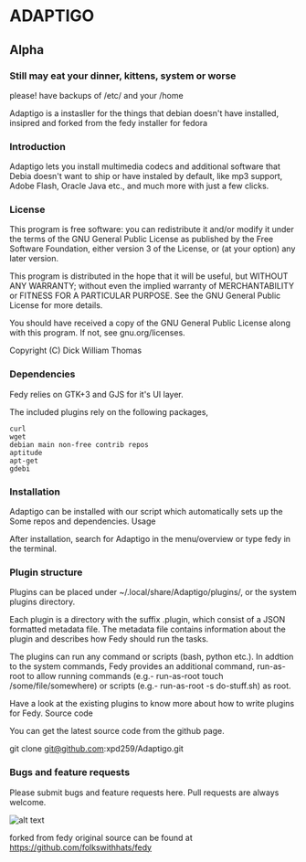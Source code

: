 # ADAPTIGO

## Alpha 
### Still may eat your dinner, kittens, system or worse
please! have backups of /etc/ and your /home


Adaptigo is a instasller for the things that debian doesn't have installed, 
insipred and forked from the fedy installer for fedora

### Introduction

 Adaptigo lets you install multimedia codecs and additional software that Debia doesn't want to ship or have instaled by default, like mp3 support, Adobe Flash, Oracle Java etc., and much more with just a few clicks.

### License

This program is free software: you can redistribute it and/or modify it under the terms of the GNU General Public License as published by the Free Software Foundation, either version 3 of the License, or (at your option) any later version.

This program is distributed in the hope that it will be useful, but WITHOUT ANY WARRANTY; without even the implied warranty of MERCHANTABILITY or FITNESS FOR A PARTICULAR PURPOSE. See the GNU General Public License for more details.

You should have received a copy of the GNU General Public License along with this program. If not, see gnu.org/licenses.

Copyright (C) Dick William Thomas

### Dependencies

Fedy relies on GTK+3 and GJS for it's UI layer.

The included plugins rely on the following packages,
	
	curl
    wget
    debian main non-free contrib repos
    aptitude
    apt-get
    gdebi

### Installation

Adaptigo can be installed with our script which automatically sets up the Some repos and dependencies.
Usage

After installation, search for Adaptigo in the menu/overview or type fedy in the terminal.


### Plugin structure

Plugins can be placed under ~/.local/share/Adaptigo/plugins/, or the system plugins directory.

Each plugin is a directory with the suffix .plugin, which consist of a JSON formatted metadata file. The metadata file contains information about the plugin and describes how Fedy should run the tasks.

The plugins can run any command or scripts (bash, python etc.). In addtion to the system commands, Fedy provides an additional command, run-as-root to allow running commands (e.g.- run-as-root touch /some/file/somewhere) or scripts (e.g.- run-as-root -s do-stuff.sh) as root.

Have a look at the existing plugins to know more about how to write plugins for Fedy.
Source code

You can get the latest source code from the github page.

git clone git@github.com:xpd259/Adaptigo.git

### Bugs and feature requests

Please submit bugs and feature requests here. Pull requests are always welcome.



![alt text](https://raw.githubusercontent.com/xpd259/Adaptigo/master/screenshots/Screenshot%20from%202015-08-25%2014%3A21%3A21.png "Screen shot of Apps menu in action")


forked from fedy original source can be found at https://github.com/folkswithhats/fedy
